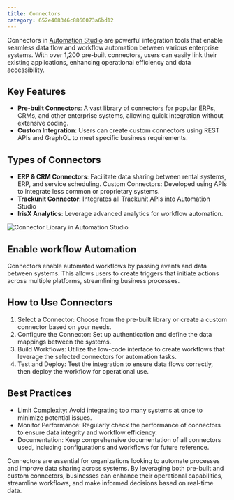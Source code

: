 ```yaml
---
title: Connectors
category: 652e408346c8860073a6bd12
---
```


Connectors in [Automation Studio](https://developers.trackunit.com/docs/automation-studio-overview) are powerful integration tools that enable seamless data flow and workflow automation between various enterprise systems. With over 1,200 pre-built connectors, users can easily link their existing applications, enhancing operational efficiency and data accessibility.

## Key Features
- **Pre-built Connectors**: A vast library of connectors for popular ERPs, CRMs, and other enterprise systems, allowing quick integration without extensive coding.
- **Custom Integration**: Users can create custom connectors using REST APIs and GraphQL to meet specific business requirements.

## Types of Connectors
- **ERP & CRM Connectors**: Facilitate data sharing between rental systems, ERP, and service scheduling.
Custom Connectors: Developed using APIs to integrate less common or proprietary systems.
- **Trackunit Connector**: Integrates all Trackunit APIs into Automation Studio
- **IrisX Analytics**: Leverage advanced analytics for workflow automation.

![Connector Library in Automation Studio](https://cdn.statically.io/gh/trackunit/developer-hub/master/guides/integrations-connectors/connector-library.png)

## Enable workflow Automation
Connectors enable automated workflows by passing events and data between systems. This allows users to create triggers that initiate actions across multiple platforms, streamlining business processes.

## How to Use Connectors
1. Select a Connector: Choose from the pre-built library or create a custom connector based on your needs.
1. Configure the Connector: Set up authentication and define the data mappings between the systems.
1. Build Workflows: Utilize the low-code interface to create workflows that leverage the selected connectors for automation tasks.
1. Test and Deploy: Test the integration to ensure data flows correctly, then deploy the workflow for operational use.

## Best Practices
- Limit Complexity: Avoid integrating too many systems at once to minimize potential issues.
- Monitor Performance: Regularly check the performance of connectors to ensure data integrity and workflow efficiency.
- Documentation: Keep comprehensive documentation of all connectors used, including configurations and workflows for future reference.


Connectors are essential for organizations looking to automate processes and improve data sharing across systems. By leveraging both pre-built and custom connectors, businesses can enhance their operational capabilities, streamline workflows, and make informed decisions based on real-time data.
